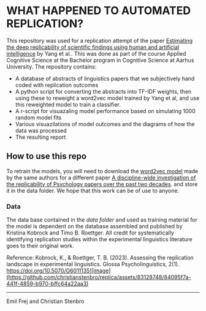 # WHAT HAPPENED TO AUTOMATED REPLICATION? 
This repository was used for a replication attempt of the paper [Estimating the deep replicability of scientific findings using human and artificial intelligence](https://www.pnas.org/doi/10.1073/pnas.1909046117) by Yang et al.. This was done as part of the course Applied Cognitive Science at the Bachelor program in Cognitive Science at Aarhus University. The repository contains:

- A database of abstracts of linguistics papers that we subjectively hand coded with replication outcomes
- A python script for converting the abstracts into TF-IDF weights, then using these to reweight a word2vec model trained by Yang et al, and use this reweighted model to train a classifier.
- A r-script for visuazaling model performance based on simulating 1000 random model fits
- Various visuazilations of model outcomes and the diagrams of how the data was processed
- The resulting report

## How to use this repo
To retrain the models, you will need to download the [word2vec model](https://osf.io/w5h8j) made by the same authors for a different paper [A discipline-wide investigation of the replicability of Psychology papers over the past two decades](https://www.pnas.org/doi/10.1073/pnas.2208863120). and store it in the data folder. We hope that this work can be of use to anyone. 

### Data
The data base contained in the *data folder* and used as training material for the model is dependent on the database assembled and published by Kristina Kobrock and Timo B. Roettger. All credit for systematically identifying replication studies within the experimental linguistics literature goes to their original work.

Reference: Kobrock, K., & Roettger, T. B. (2023). Assessing the replication landscape in experimental linguistics. Glossa Psycholinguistics, 2(1). https://doi.org/10.5070/G6011135![image](https://github.com/christianstenbro/replica/assets/83128748/84095f7a-441f-4859-b970-bffc64a22aa3)


*** 

Emil Frej and Christian Stenbro
